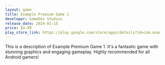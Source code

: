 ```yaml
---
layout: game
title: Example Premium Game 1
developer: GameDev Studios
release_date: 2024-01-15
price: $4.99
play_store_link: https://play.google.com/store/apps/details?id=com.example.game1
---
```


This is a description of Example Premium Game 1. It's a fantastic game with stunning graphics and engaging gameplay. Highly recommended for all Android gamers!
